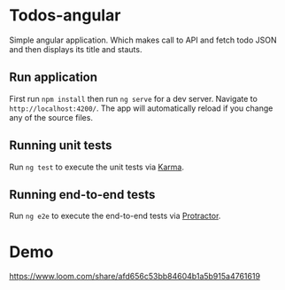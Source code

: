 # Todos-angular
Simple angular application. Which makes call to API and fetch todo JSON and then displays its title and stauts.

## Run application
First run `npm install` then
run `ng serve` for a dev server. Navigate to `http://localhost:4200/`. The app will automatically reload if you change any of the source files.

## Running unit tests

Run `ng test` to execute the unit tests via [Karma](https://karma-runner.github.io).

## Running end-to-end tests

Run `ng e2e` to execute the end-to-end tests via [Protractor](http://www.protractortest.org/).

# Demo

https://www.loom.com/share/afd656c53bb84604b1a5b915a4761619
